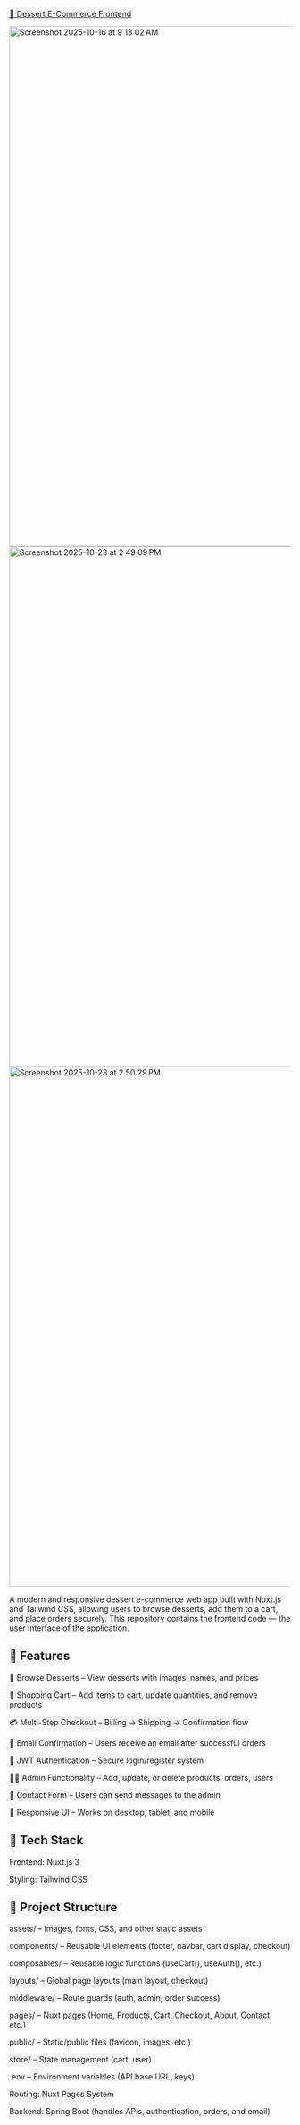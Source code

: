 <a href="https://ddshop-frontend.onrender.com/">🍰 Dessert E-Commerce Frontend</a>

<img width="1552" height="931" alt="Screenshot 2025-10-16 at 9 13 02 AM" src="https://github.com/user-attachments/assets/4615f9af-1418-4bee-afb0-40332a71ae06" />
<img width="1552" height="931" alt="Screenshot 2025-10-23 at 2 49 09 PM" src="https://github.com/user-attachments/assets/a8a1e38c-2a00-4ebe-8e17-5b88d1861b35" />
<img width="1552" height="931" alt="Screenshot 2025-10-23 at 2 50 29 PM" src="https://github.com/user-attachments/assets/e48a1077-31ce-4b65-b301-0bbd1d094bc1" />

A modern and responsive dessert e-commerce web app built with Nuxt.js and Tailwind CSS, allowing users to browse desserts, add them to a cart, and place orders securely.
This repository contains the frontend code — the user interface of the application.

## **🚀 Features**

🧁 Browse Desserts – View desserts with images, names, and prices

🛒 Shopping Cart – Add items to cart, update quantities, and remove products

💳 Multi-Step Checkout – Billing → Shipping → Confirmation flow

📧 Email Confirmation – Users receive an email after successful orders

🔐 JWT Authentication – Secure login/register system

👩‍💼 Admin Functionality – Add, update, or delete products, orders, users

💬 Contact Form – Users can send messages to the admin

📱 Responsive UI – Works on desktop, tablet, and mobile


## **🧩 Tech Stack**

Frontend: Nuxt.js 3

Styling: Tailwind CSS


## **🧠 Project Structure**

assets/ – Images, fonts, CSS, and other static assets

components/ – Reusable UI elements (footer, navbar, cart display, checkout)

composables/ – Reusable logic functions (useCart(), useAuth(), etc.)

layouts/ – Global page layouts (main layout, checkout)

middleware/ – Route guards (auth, admin, order success)

pages/ – Nuxt pages (Home, Products, Cart, Checkout, About, Contact, etc.)

public/ – Static/public files (favicon, images, etc.)

store/ – State management (cart, user)

.env – Environment variables (API base URL, keys)

Routing: Nuxt Pages System

Backend: Spring Boot (handles APIs, authentication, orders, and email)
